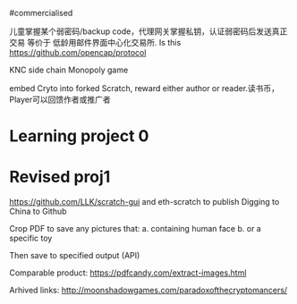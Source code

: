 #commercialised

儿童掌握某个弱密码/backup code，代理网关掌握私钥，认证弱密码后发送真正交易 等价于 低龄用邮件界面中心化交易所. Is this 
https://github.com/opencap/protocol

KNC side chain Monopoly game

embed Cryto into forked Scratch, reward either author or reader.读书币，Player可以回馈作者或推广者

# Learning project 0
# Revised proj1


https://github.com/LLK/scratch-gui
and eth-scratch to publish Digging to China to Github

Crop PDF to save any pictures that:
a. containing human face
b. or a specific toy

Then save to specified output (API)

Comparable product: https://pdfcandy.com/extract-images.html


Arhived links:
http://moonshadowgames.com/paradoxofthecryptomancers/
